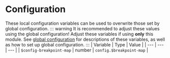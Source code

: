 # Configuration
These local configuration variables can be used to overwrite those set by global configuration.
::: warning
It is recommended to adjust these values using the global configuration! Adjust these variables if using **only** this module. See [global configuration](configuration) for descriptions of these variables, as well as how to set up global configuration.
:::
| Variable | Type | Value |
| --- | --- | --- |
| `$config-breakpoint-map` | number | `config.$breakpoint-map` |
